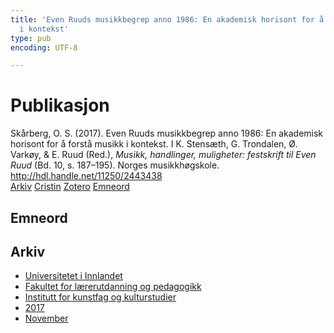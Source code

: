 ```yaml
---
title: 'Even Ruuds musikkbegrep anno 1986: En akademisk horisont for å forstå musikk
  i kontekst'
type: pub
encoding: UTF-8

---
```

<h1>Publikasjon</h1>
<article id="csl-bib-container-JGUGDS5W" class="csl-bib-container">
  <div class="csl-bib-body"> <div class="csl-entry">Skårberg, O. S. (2017). Even Ruuds musikkbegrep anno 1986: En akademisk horisont for å forstå musikk i kontekst. I K. Stensæth, G. Trondalen, Ø. Varkøy, &#38; E. Ruud (Red.), <i>Musikk, handlinger, muligheter: festskrift til Even Ruud</i> (Bd. 10, s. 187–195). Norges musikkhøgskole. <a href="http://hdl.handle.net/11250/2443438">http://hdl.handle.net/11250/2443438</a></div> </div>
  <div class="csl-bib-buttons">
    <a href="#taxonomy-article-JGUGDS5W" alt="archive" class="csl-bib-button">Arkiv</a>
    <a href="https://app.cristin.no/results/show.jsf?id=1520347" alt="Cristin" class="csl-bib-button">Cristin</a>
    <a href="http://zotero.org/groups/5881554/items/JGUGDS5W" alt="Zotero" class="csl-bib-button">Zotero</a>
    <a href="#keywords-article-JGUGDS5W" alt="keywords" class="csl-bib-button">Emneord</a>
  </div>
  <div id="csl-bib-meta-container-JGUGDS5W"></div>
</article>
<div id="csl-bib-meta-JGUGDS5W" class="csl-bib-meta">
  <article id="keywords-article-JGUGDS5W" class="keywords-article">
    <h1>Emneord</h1>
    
  </article>
  <article id="taxonomy-article-JGUGDS5W" class="taxonomy-article">
    <h1>Arkiv</h1>
    <ul>
      <li><a href="{{< params subfolder >}}nn/archive/?key=3DCRN523">Universitetet i Innlandet</a></li>
      <li><a href="{{< params subfolder >}}nn/archive/?key=WYNZA47F">Fakultet for lærerutdanning og pedagogikk</a></li>
      <li><a href="{{< params subfolder >}}nn/archive/?key=VBB2T4VJ">Institutt for kunstfag og kulturstudier</a></li>
      <li><a href="{{< params subfolder >}}nn/archive/?key=5F26UTRK">2017</a></li>
      <li><a href="{{< params subfolder >}}nn/archive/?key=ZNW9FEIE">November</a></li>
    </ul>
  </article>
</div>
